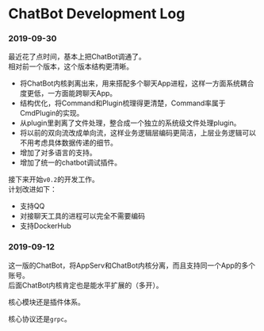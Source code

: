 # ChatBot Development Log

### 2019-09-30

最近花了点时间，基本上把ChatBot调通了。  
相对前一个版本，这个版本结构更清晰。

- 将ChatBot内核剥离出来，用来搭配多个聊天App进程，这样一方面系统耦合度更低，一方面能跨聊天App。
- 结构优化，将Command和Plugin梳理得更清楚，Command率属于CmdPlugin的实现。
- 从plugin里剥离了文件处理，整合成一个独立的系统级文件处理plugin。
- 将以前的双向流改成单向流，这样业务逻辑层编码更简洁，上层业务逻辑可以不用考虑具体数据传递的细节。
- 增加了对多语言的支持。
- 增加了统一的chatbot调试插件。

接下来开始``v0.2``的开发工作。  
计划改进如下：

- 支持QQ
- 对接聊天工具的进程可以完全不需要编码
- 支持DockerHub

### 2019-09-12

这一版的ChatBot，将AppServ和ChatBot内核分离，而且支持同一个App的多个账号。  
后面ChatBot内核肯定也是能水平扩展的（多开）。

核心模块还是插件体系。  

核心协议还是``grpc``。